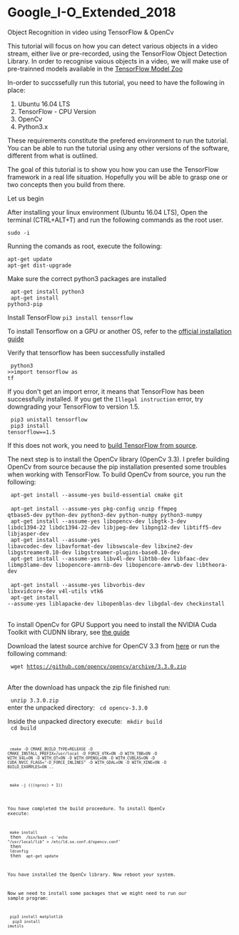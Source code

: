 # Google_I-O_Extended_2018
Object Recognition in video using TensorFlow &amp; OpenCv

This tutorial will focus on how you can detect various objects in a video stream, either live or pre-recorded, using the TensorFlow Object Detection Library.
In order to recognise vaious objects in a video, we will make use of pre-trainned models available in the <a href="https://github.com/tensorflow/models/blob/master/research/object_detection/g3doc/detection_model_zoo.md">TensorFlow Model Zoo</a>

In-order to succssefully run this tutorial, you need to have the following in place:

1. Ubuntu 16.04 LTS
2. TensorFlow - CPU Version
3. OpenCv
4. Python3.x

These requirements constitute the prefered environment to run the tutorial. You can be able to run the tutorial using any other versions of the software, different from what is outlined.

The goal of this tutorial is to show you how you can use the TensorFlow framework in a real life situation. Hopefully you will be able to grasp one or two concepts then you build from there.

Let us begin

After installing your linux environment (Ubuntu 16.04 LTS), Open the terminal (CTRL+ALT+T) and run the following commands as the root user.

<code>sudo -i</code>

Running the comands as root, execute the following:

<code>apt-get update</code><br>
<code>apt-get dist-upgrade</code>

Make sure the correct python3 packages are installed

<code> apt-get install python3</code><br>
<code> apt-get install python3-pip</code>

Install TensorFlow
<code>pi3 install tensorflow</code>

To install Tensorflow on a GPU or another OS, refer to the <a href="https://www.tensorflow.org/install/">official installation guide</a>

Verify that tensorflow has been successfully installed

<code> python3</code><br>
<code>>>import tensorflow as tf</code><br>

If you don't get an import error, it means that TensorFlow has been successfully installed. If you get the <code>Illegal instruction</code> error, try downgrading your TensorFlow to version 1.5.

<code> pip3 unistall tensorflow</code><br>
<code> pip3 install tensorflow==1.5</code>

If this does not work, you need to <a href="https://www.tensorflow.org/install/install_sources">build TensorFlow from source</a>.

The next step is to install the OpenCv library (OpenCv 3.3). I prefer building OpenCv from source because the pip installation presented some troubles when working with TensorFlow. To build OpenCv from source, you run the following:


<code> apt-get install --assume-yes build-essential cmake git </code><br>
<code> apt-get install --assume-yes pkg-config unzip ffmpeg qtbase5-dev python-dev python3-dev python-numpy python3-numpy</code><br>
<code> apt-get install --assume-yes libopencv-dev libgtk-3-dev libdc1394-22 libdc1394-22-dev libjpeg-dev libpng12-dev libtiff5-dev libjasper-dev</code><br>
<code> apt-get install --assume-yes libavcodec-dev libavformat-dev libswscale-dev libxine2-dev libgstreamer0.10-dev libgstreamer-plugins-base0.10-dev </code><br>
<code> apt-get install --assume-yes libv4l-dev libtbb-dev libfaac-dev libmp3lame-dev libopencore-amrnb-dev libopencore-amrwb-dev libtheora-dev </code><br>
<code> apt-get install --assume-yes libvorbis-dev libxvidcore-dev v4l-utils vtk6 </code><br>
<code> apt-get install --assume-yes liblapacke-dev libopenblas-dev libgdal-dev checkinstall </code><br>

To install OpenCv for GPU Support you need to install the NVIDIA Cuda Toolkit with CUDNN library, see <a href="https://github.com/BVLC/caffe/wiki/Ubuntu-16.04-Installation-Guide#the-gpu-support-prerequisites"> the guide </a>

Download the latest source archive for OpenCV 3.3 from <a href="https://github.com/opencv/opencv/archive/3.3.0.zip">here</a> or run the following command:

<code> wget https://github.com/opencv/opencv/archive/3.3.0.zip </code><br>

After the download has unpack the zip file finished run:

<code> unzip 3.3.0.zip </code><br>
enter the unpacked directory:
<code> cd opencv-3.3.0 </code><br>

Inside the unpacked directory execute:
<code> mkdir build </code><br>
<code> cd build <code><br>

<code> cmake -D CMAKE_BUILD_TYPE=RELEASE -D CMAKE_INSTALL_PREFIX=/usr/local -D FORCE_VTK=ON -D WITH_TBB=ON -D WITH_V4L=ON -D WITH_QT=ON -D WITH_OPENGL=ON -D WITH_CUBLAS=ON -D CUDA_NVCC_FLAGS="-D_FORCE_INLINES" -D WITH_GDAL=ON -D WITH_XINE=ON -D BUILD_EXAMPLES=ON .. </code><br>

<code> make -j $(($(nproc) + 1)) </code><br>

You have completed the build proceedure. To install OpenCv execute:<br>

<code> make install </code><br> then
<code> /bin/bash -c 'echo "/usr/local/lib" > /etc/ld.so.conf.d/opencv.conf' </code><br>
then
<code> ldconfig </code><br>
then
<code> apt-get update </code><br>

You have installed the OpenCv library. Now reboot your system.

Now we need to install some packages that we might need to run our sample program:

<code> pip3 install matplotlib </code><br>
<code> pip3 install imutils </code><br>









